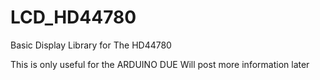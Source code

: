 LCD_HD44780
===========

Basic Display Library for The HD44780

This is only useful for the ARDUINO DUE Will post more information later
